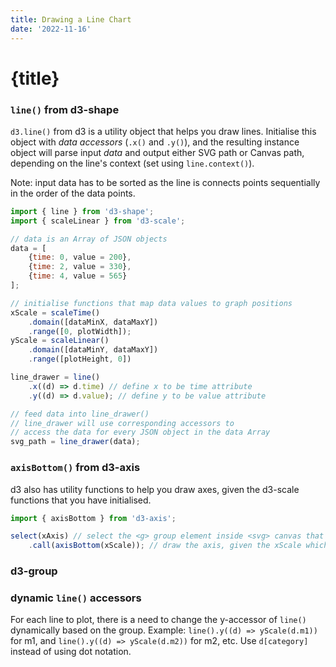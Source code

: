 ```yaml
---
title: Drawing a Line Chart
date: '2022-11-16'
---
```


# {title}

<script>
    import MASMoneySupplyChart from './components/MASMoneySupplyChart.svelte';
    import MASMoneySupplyChartMultiLine from './components/MASMoneySupplyChartMultiLine.svelte';
</script>

<MASMoneySupplyChart/>

### `line()` from d3-shape

`d3.line()` from d3 is a utility object that helps you draw lines. Initialise this object with _data accessors_ (`.x()` and `.y()`), and the resulting instance object will parse input _data_ and output either SVG path or Canvas path, depending on the line's context (set using `line.context()`).

Note: input data has to be sorted as the line is connects points sequentially in the order of the data points.

```js
import { line } from 'd3-shape';
import { scaleLinear } from 'd3-scale';

// data is an Array of JSON objects
data = [
    {time: 0, value = 200},
    {time: 2, value = 330},
    {time: 4, value = 565}
];

// initialise functions that map data values to graph positions
xScale = scaleTime()
    .domain([dataMinX, dataMaxY])
    .range([0, plotWidth]);
yScale = scaleLinear()
    .domain([dataMinY, dataMaxY])
    .range([plotHeight, 0])

line_drawer = line()
	.x((d) => d.time) // define x to be time attribute
	.y((d) => d.value); // define y to be value attribute

// feed data into line_drawer()
// line_drawer will use corresponding accessors to
// access the data for every JSON object in the data Array
svg_path = line_drawer(data);
```

### `axisBottom()` from d3-axis

d3 also has utility functions to help you draw axes, given the d3-scale functions that you have initialised.

```js
import { axisBottom } from 'd3-axis';

select(xAxis) // select the <g> group element inside <svg> canvas that will house your axis
	.call(axisBottom(xScale)); // draw the axis, given the xScale which you defined previously
```

<MASMoneySupplyChartMultiLine/>

### d3-group

### dynamic `line()` accessors

For each line to plot, there is a need to change the y-accessor of `line()` dynamically based on the group.
Example: `line().y((d) => yScale(d.m1))` for m1, and `line().y((d) => yScale(d.m2))` for m2, etc.
Use `d[category]` instead of using dot notation.
